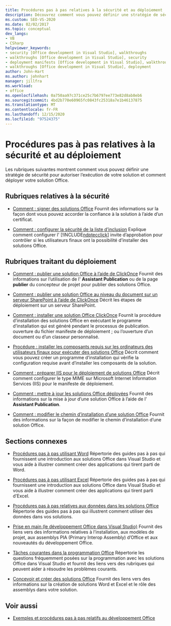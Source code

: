 ```yaml
---
title: Procédures pas à pas relatives à la sécurité et au déploiement
description: Découvrez comment vous pouvez définir une stratégie de sécurité pour permettre à votre solution de s’exécuter et comment vous pouvez déployer votre solution Office.
ms.custom: SEO-VS-2020
ms.date: 02/02/2017
ms.topic: conceptual
dev_langs:
- VB
- CSharp
helpviewer_keywords:
- security [Office development in Visual Studio], walkthroughs
- walkthroughs [Office development in Visual Studio], security
- deployment manifests [Office development in Visual Studio], walkthroughs
- walkthroughs [Office development in Visual Studio], deployment
author: John-Hart
ms.author: johnhart
manager: jillfra
ms.workload:
- office
ms.openlocfilehash: 0a750aa97c371ce25c7b6797ee773e82d8ab8eb6
ms.sourcegitcommit: 4bd2b770e60965fc0843fc25318a7e1b46137875
ms.translationtype: MT
ms.contentlocale: fr-FR
ms.lasthandoff: 12/15/2020
ms.locfileid: "97524375"
---
```

# <a name="security-and-deployment-walkthroughs"></a>Procédures pas à pas relatives à la sécurité et au déploiement
  Les rubriques suivantes montrent comment vous pouvez définir une stratégie de sécurité pour autoriser l’exécution de votre solution et comment déployer votre solution Office.

## <a name="security-topics"></a>Rubriques relatives à la sécurité
- [Comment : signer des solutions Office](../vsto/how-to-sign-office-solutions.md) Fournit des informations sur la façon dont vous pouvez accorder la confiance à la solution à l’aide d’un certificat.

- [Comment : configurer la sécurité de la liste d’inclusion](../vsto/how-to-configure-inclusion-list-security.md) Explique comment configurer l' [!INCLUDE[ndptecclick](../vsto/includes/ndptecclick-md.md)] invite d’approbation pour contrôler si les utilisateurs finaux ont la possibilité d’installer des solutions Office.

## <a name="deployment-topics"></a>Rubriques traitant du déploiement
- [Comment : publier une solution Office à l’aide de ClickOnce](/previous-versions/bb386095(v=vs.110)) Fournit des informations sur l’utilisation de l' **Assistant Publication** ou de la page **publier** du concepteur de projet pour publier des solutions Office.

- [Comment : publier une solution Office au niveau du document sur un serveur SharePoint à l’aide de ClickOnce](/previous-versions/bb608595(v=vs.110)) Décrit les étapes de déploiement sur un serveur SharePoint.

- [Comment : installer une solution Office ClickOnce](/previous-versions/bb608592(v=vs.110)) Fournit la procédure d’installation des solutions Office en exécutant le programme d’installation qui est généré pendant le processus de publication. ouverture du fichier manifeste de déploiement ; ou l’ouverture d’un document ou d’un classeur personnalisé.

- [Procédure : installer les composants requis sur les ordinateurs des utilisateurs finaux pour exécuter des solutions Office](/previous-versions/bb608608(v=vs.110)) Décrit comment vous pouvez créer un programme d’installation qui vérifie la configuration requise avant d’installer les composants de la solution.

- [Comment : préparer IIS pour le déploiement de solutions Office](/previous-versions/bb608629(v=vs.110)) Décrit comment configurer le type MIME sur Microsoft Internet Information Services (IIS) pour le manifeste de déploiement.

- [Comment : mettre à jour les solutions Office déployées](/previous-versions/bb157871(v=vs.110)) Fournit des informations sur la mise à jour d’une solution Office à l’aide de l' **Assistant Publication**.

- [Comment : modifier le chemin d’installation d’une solution Office](/previous-versions/bb608626(v=vs.110)) Fournit des informations sur la façon de modifier le chemin d’installation d’une solution Office.

## <a name="related-sections"></a>Sections connexes
- [Procédures pas à pas utilisant Word](../vsto/walkthroughs-using-word.md) Répertorie des guides pas à pas qui fournissent une introduction aux solutions Office dans Visual Studio et vous aide à illustrer comment créer des applications qui tirent parti de Word.

- [Procédures pas à pas utilisant Excel](../vsto/walkthroughs-using-excel.md) Répertorie des guides pas à pas qui fournissent une introduction aux solutions Office dans Visual Studio et vous aide à illustrer comment créer des applications qui tirent parti d’Excel.

- [Procédures pas à pas relatives aux données dans les solutions Office](../vsto/data-in-office-solutions-walkthroughs.md) Répertorie des guides pas à pas qui illustrent comment utiliser des données dans vos solutions.

- [Prise en main &#40;le développement Office dans Visual Studio&#41;](../vsto/getting-started-office-development-in-visual-studio.md) Fournit des liens vers des informations relatives à l’installation, aux modèles de projet, aux assemblys PIA (Primary Interop Assembly) d’Office et aux nouveautés du développement Office.

- [Tâches courantes dans la programmation Office](../vsto/common-tasks-in-office-programming.md) Répertorie les questions fréquemment posées sur la programmation avec les solutions Office dans Visual Studio et fournit des liens vers des rubriques qui peuvent aider à résoudre les problèmes courants.

- [Concevoir et créer des solutions Office](../vsto/designing-and-creating-office-solutions.md) Fournit des liens vers des informations sur la création de solutions Word et Excel et le rôle des assemblys dans votre solution.

## <a name="see-also"></a>Voir aussi
- [Exemples et procédures pas à pas relatifs au développement Office](../vsto/office-development-samples-and-walkthroughs.md)